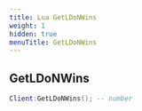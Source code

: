 ```yaml
---
title: Lua GetLDoNWins
weight: 1
hidden: true
menuTitle: GetLDoNWins
---
```

## GetLDoNWins
```lua
Client:GetLDoNWins(); -- number
```